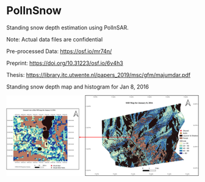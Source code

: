 # PolInSnow
Standing snow depth estimation using PolInSAR. 

Note: Actual data files are confidential

Pre-processed Data: https://osf.io/mr74n/

Preprint: https://doi.org/10.31223/osf.io/6v4h3

Thesis: https://library.itc.utwente.nl/papers_2019/msc/gfm/majumdar.pdf

Standing snow depth map and histogram for Jan 8, 2016

![Alt text](./Maps/ssd_map.png?raw=true "Standing Snow Depth")

